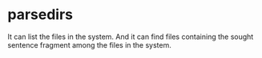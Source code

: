 # parsedirs
It can list the files in the system. And it can find files containing the sought sentence fragment among the files in the system.
